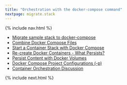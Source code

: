 ```yaml
---
title: "Orchestration with the docker-compose command"
nextpage: migrate.stack
---
```


{% include nav.html %}

- [Migrate sample stack to docker-compose](migrate.stack.md)
- [Combine Docker Compose Files](combine.compose-files.md)
- [Start a Container Stack with Docker Compose](start-stack.md)
- [Re-create Docker Containers - What Persists?](what.persists.md)
- [Persist Content with Docker Volumes](docker.volumes.md)
- [Docker Compose Project Configurations (-p)](project.configurations.md)
- [Container Orchestration Discussion](orchestration.discussion.md)

{% include next.html %}